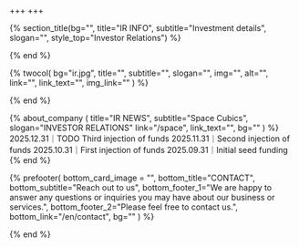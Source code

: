 +++
+++

{% section_title(bg="", title="IR INFO", subtitle="Investment details", slogan="", style_top="Investor Relations") %}
<!--display element -->
{% end %}

{% twocol(
	bg="ir.jpg",
	title="",
	subtitle="",
	slogan="",
	img="",
	alt="",
	link="",
	link_text="",
	img_link=""
) %}
<!-- no text -->
{% end %}

{% about_company (
	title="IR NEWS",
	subtitle="Space Cubics",
	slogan="INVESTOR RELATIONS"
	link="/space",
	link_text="",
	bg=""
) %}
2025.12.31｜TODO Third injection of funds
2025.11.31｜Second injection of funds
2025.10.31｜First injection of funds
2025.09.31｜Initial seed funding
{% end %}

{% prefooter(
	bottom_card_image = "<!--display element -->",
	bottom_title="CONTACT",
	bottom_subtitle="Reach out to us",
	bottom_footer_1="We are happy to answer any questions or inquiries you may have about our business or services.",
	bottom_footer_2="Please feel free to contact us.",
	bottom_link="/en/contact",
	bg=""
) %}
<!--display element -->
{% end %}
